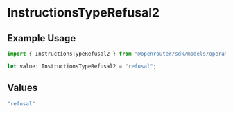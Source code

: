 # InstructionsTypeRefusal2

## Example Usage

```typescript
import { InstructionsTypeRefusal2 } from "@openrouter/sdk/models/operations";

let value: InstructionsTypeRefusal2 = "refusal";
```

## Values

```typescript
"refusal"
```